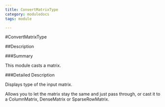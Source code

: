 ```yaml
---
title: ConvertMatrixType
category: moduledocs
tags: module

---
```


#ConvertMatrixType

##Description

###Summary

This module casts a matrix.

###Detailed Description

Displays type of the input matrix.

Allows you to let the matrix stay the same and just pass through, or cast it to a ColumnMatrix, DenseMatrix or SparseRowMatrix.

